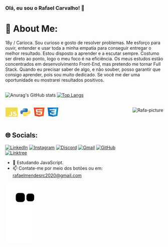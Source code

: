 ### Olá, eu sou o Rafael Carvalho! 👋
# 💫 About Me:
18y / Carioca. Sou curioso e gosto de resolver problemas. Me esforço para ouvir, entender e usar toda a minha empatia para conseguir entregar o melhor resultado. Estou disposto a aprender e a escutar sempre. Costumo ser direto ao ponto, logo o meu foco é na eficiência. Os meus estudos estão concentrados em desenvolvimento Front-End, mas pretendo me tornar Full Stack. Quando eu precisar saber de algo, e não souber, posso garantir que consigo aprender, pois sou muito dedicado. Se você me der uma oportunidade eu mostrarei resultados positivos.

<br> ![Anurag's GitHub stats](https://github-readme-stats.vercel.app/api?username=rafaelcarvalhorc&show_icons=true&theme=transparent)
[![Top Langs](https://github-readme-stats.vercel.app/api/top-langs/?username=rafaelcarvalhorc&layout=compact)](https://github.com/rafaelcarvalhorc)


<div style="display: inline_block"><br>
  <img align="center" alt="Rafa-Js" height="30" width="40" src="https://raw.githubusercontent.com/devicons/devicon/master/icons/javascript/javascript-plain.svg">
  <img align="center" alt="Rafa-Python" height="30" width="40" src="https://raw.githubusercontent.com/devicons/devicon/master/icons/python/python-original.svg">
  <img align="center" alt="Rafa-HTML" height="30" width="40" src="https://raw.githubusercontent.com/devicons/devicon/master/icons/html5/html5-original.svg">
  <img align="center" alt="Rafa-CSS" height="30" width="40" src="https://raw.githubusercontent.com/devicons/devicon/master/icons/css3/css3-original.svg">
  <img align="right" alt="Rafa-picture" height="250" src="https://media.discordapp.net/attachments/1072617405630652506/1074372438688813056/327770755_1427258821346408_4826871853931136040_n.jpg?width=573&height=683">
</div><br>

## 🌐 Socials:
[![LinkedIn](https://img.shields.io/badge/LinkedIn-0077B5?style=for-the-badge&logo=linkedin&logoColor=white)](https://www.linkedin.com/in/rafael-carvalho-b897ba142/) [![Instagram](https://img.shields.io/badge/Instagram-E4405F?style=for-the-badge&logo=instagram&logoColor=white)](https://www.instagram.com/futurodevrafa) [![Discord](https://img.shields.io/badge/Discord-7289DA?style=for-the-badge&logo=discord&logoColor=white)](https://discord.gg/rafaelcarvalhorc#7200) [![Gmail](https://img.shields.io/badge/Gmail-D14836?style=for-the-badge&logo=gmail&logoColor=white)](mailto:rafaelmendesrc2020@gmail.com) [![GitHub](https://img.shields.io/badge/GitHub-100000?style=for-the-badge&logo=github&logoColor=white)](https://github.com/rafaelcarvalhorc) [![Linktree](https://img.shields.io/badge/linktree-39E09B?style=for-the-badge&logo=linktree&logoColor=white)](https://linktr.ee/rafaelcarvalhorc)


- 🌱 Estudando JavaScript.
- 📫 Contate-me por meio dos botões ou em: rafaelmendesrc2020@gmail.com

![snake gif](https://github.com/rafaelcarvalhorc/rafaelcarvalhorc/blob/output/github-contribution-grid-snake.svg)
